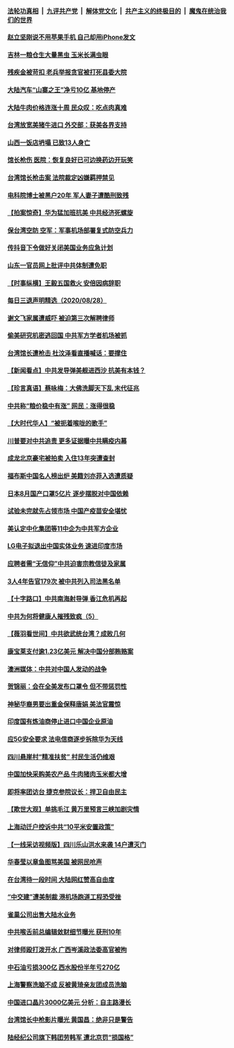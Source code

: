 ####  [法轮功真相](../../../../basic/blob/master/README.md?t=08292331) &nbsp;|&nbsp; [九评共产党](../../../../9ping.md/blob/master/README.md?t=08292331) &nbsp;|&nbsp; [解体党文化](../../../../jtdwh.md/blob/master/README.md?t=08292331)  &nbsp;|&nbsp; [共产主义的终极目的](../../../../gczydzjmd.md/blob/master/README.md?t=08292331) &nbsp;|&nbsp; [魔鬼在统治我们的世界](../../../../mgztzwmdsj.md/blob/master/README.md?t=08292331) 

#### [赵立坚刚说不用苹果手机 自己却用iPhone发文](../pages/nsc413/n12366223.md?t=08292331) 

#### [吉林一粮仓生大量黑虫 玉米长满虫眼](../pages/nsc413/n12366081.md?t=08292331) 

#### [残疾金被苛扣 老兵举报贪官被打死县委大院](../pages/nsc413/n12366059.md?t=08292331) 

#### [大陆汽车“山寨之王”净亏10亿 基地停产](../pages/nsc413/n12366095.md?t=08292331) 

#### [大陆牛肉价格连涨十周 民众叹：吃点肉真难](../pages/nsc413/n12365827.md?t=08292331) 


#### [台湾放宽美猪牛进口 外交部：获美各界支持](../pages/nsc413/n12365949.md?t=08292331) 

#### [山西一饭店坍塌 已致13人身亡](../pages/nsc413/n12365964.md?t=08292331) 

#### [馆长枪伤 医院：恢复良好已可边换药边开玩笑](../pages/nsc413/n12365917.md?t=08292331) 

#### [台湾馆长枪击案 法院裁定凶嫌羁押禁见](../pages/nsc413/n12365773.md?t=08292331) 

#### [电科院博士被黑户20年 军人妻子遭酷刑致残](../pages/nsc413/n12365096.md?t=08292331) 

#### [【拍案惊奇】华为猛加班抗美 中共经济死螺旋](../pages/nsc413/n12365852.md?t=08292331) 

#### [保台湾空防 空军：军事机场部署复式防空兵力](../pages/nsc413/n12365671.md?t=08292331) 

#### [传抖音下令做好关闭美国业务应急计划](../pages/nsc413/n12365521.md?t=08292331) 

#### [山东一官员网上批评中共体制遭免职](../pages/nsc413/n12365784.md?t=08292331) 

#### [【时事纵横】王毅五国救火 安倍因病辞职](../pages/nsc413/n12365058.md?t=08292331) 

#### [每日三退声明精选（2020/08/28）](../pages/nsc413/n12365653.md?t=08292331) 

#### [谢文飞家属遭威吓 被迫第三次解聘律师](../pages/nsc413/n12365567.md?t=08292331) 

#### [偷美研究机密逃回国 中共军方学者机场被抓](../pages/nsc413/n12365460.md?t=08292331) 

#### [台湾馆长遭枪击 杜汶泽看直播喊话：要撑住](../pages/nsc413/n12365345.md?t=08292331) 

#### [【新闻看点】中共发导弹美舰进西沙 抗美有本钱？](../pages/nsc413/n12365106.md?t=08292331) 

#### [【珍言真语】蔡咏梅：大佛洗脚天下乱 末代征兆](../pages/nsc413/n12364079.md?t=08292331) 

#### [中共称“粮价稳中有涨” 网民：涨得很稳](../pages/nsc413/n12365363.md?t=08292331) 

#### [【大时代华人】“被扼着喉咙的歌手”](../pages/nsc413/n12365159.md?t=08292331) 

#### [川普要对中共追责 更多证据曝中共瞒疫内幕](../pages/nsc413/n12365093.md?t=08292331) 

#### [成龙北京豪宅被拍卖 入住13年突遭查封](../pages/nsc413/n12365016.md?t=08292331) 

#### [福布斯中国名人榜出炉 美籍刘亦菲入选遭质疑](../pages/nsc413/n12362661.md?t=08292331) 

#### [日本8月国产口罩5亿片 逐步摆脱对中国依赖](../pages/nsc413/n12365145.md?t=08292331) 

#### [试验未完就先占领市场 中国产疫苗安全堪忧](../pages/nsc413/n12365179.md?t=08292331) 

#### [美认定中化集团等11中企为中共军方企业](../pages/nsc413/n12365225.md?t=08292331) 

#### [LG电子拟退出中国实体业务 速进印度市场](../pages/nsc413/n12364955.md?t=08292331) 

#### [应聘者需“无信仰”中共迫害宗教信徒及家属](../pages/nsc413/n12364790.md?t=08292331) 

#### [3人4年告官179次 被中共列入司法黑名单](../pages/nsc413/n12364880.md?t=08292331) 

#### [【十字路口】中共南海射导弹 香江危机再起](../pages/nsc413/n12363113.md?t=08292331) 

#### [中共为何将健康人摧残致疯（5）](../pages/nsc413/n12364056.md?t=08292331) 

#### [【薇羽看世间】中共欲武统台湾？成败几何](../pages/nsc413/n12364956.md?t=08292331) 

#### [康宝莱支付逾1.23亿美元 解决中国分部贿赂案](../pages/nsc413/n12364989.md?t=08292331) 

#### [澳洲媒体：中共对中国人发动的战争](../pages/nsc413/n12359711.md?t=08292331) 

#### [贺锦丽：会在全美发布口罩令 但不带惩罚性](../pages/nsc413/n12364922.md?t=08292331) 

#### [神秘华裔男要出重金保释唐娟 美法官震惊](../pages/nsc413/n12364664.md?t=08292331) 

#### [印度国有炼油商停止进口中国企业原油](../pages/nsc413/n12364492.md?t=08292331) 

#### [应5G安全要求 法电信商逐步拆除华为天线](../pages/nsc413/n12364595.md?t=08292331) 

#### [四川悬崖村“精准扶贫” 村民生活仍维艰](../pages/nsc413/n12364485.md?t=08292331) 

#### [中国加快采购美农产品 牛肉猪肉玉米都大增](../pages/nsc413/n12364424.md?t=08292331) 

#### [即将率团访台 捷克参院议长：捍卫自由民主](../pages/nsc413/n12364214.md?t=08292331) 

#### [【欺世大观】单挑毛江 黄万里预言三峡加剧灾情](../pages/nsc413/n12357101.md?t=08292331) 

#### [上海动迁户控诉中共“10平米安置政策”](../pages/nsc413/n12364215.md?t=08292331) 

#### [【一线采访视频版】四川乐山洪水来袭 14户遭灭门](../pages/nsc413/n12363821.md?t=08292331) 

#### [华春莹以章鱼图骂美国 被网民呛声](../pages/nsc413/n12363615.md?t=08292331) 

#### [在台湾待一段时间 大陆网红赞高自由度](../pages/nsc413/n12363839.md?t=08292331) 

#### [“中交建”遭美制裁 港机场跑道工程恐受挫](../pages/nsc413/n12363773.md?t=08292331) 

#### [雀巢公司出售大陆水业务](../pages/nsc413/n12363817.md?t=08292331) 

#### [中共喉舌前总编辑敛财细节曝光 获刑10年](../pages/nsc413/n12364011.md?t=08292331) 

#### [对律师殴打泼开水 广西岑溪政法委高官被拘](../pages/nsc413/n12363904.md?t=08292331) 

#### [中石油亏损300亿 西水股份半年亏270亿](../pages/nsc413/n12363623.md?t=08292331) 

#### [上海警察洗脑不成 反被黄琦亲友团成员洗脑](../pages/nsc413/n12363920.md?t=08292331) 


#### [中国进口晶片3000亿美元 分析：自主路漫长](../pages/nsc413/n12362845.md?t=08292331) 

#### [台湾馆长中枪影片曝光 黄国昌：绝非只是警告](../pages/nsc413/n12363644.md?t=08292331) 

#### [陆经纪公司旗下韩团劳韩军 遭北京罚“损国格”](../pages/nsc413/n12363684.md?t=08292331) 

